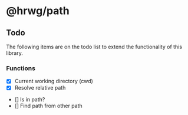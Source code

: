 # @hrwg/path

## Todo
The following items are on the todo list to extend the functionality
of this library.

### Functions
- [x] Current working directory (cwd)
- [x] Resolve relative path
- [] Is in path?
- [] Find path from other path
